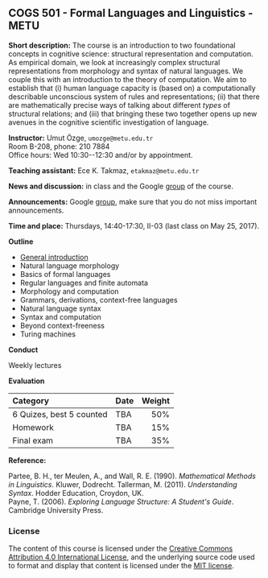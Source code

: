 COGS 501 - Formal Languages and Linguistics - METU 
-------------------------------------------------------

**Short description:** The course is an introduction to two foundational concepts in cognitive science: structural representation and computation. As empirical domain, we look at increasingly complex structural representations from morphology and syntax of natural languages. We couple this with an introduction to the theory of computation. We aim to establish that (i) human language capacity is (based on) a computationally describable unconscious system of rules and representations; (ii) that there are mathematically precise ways of talking about different *types* of structural relations; and (iii) that bringing these two together opens up new avenues in the cognitive scientific investigation of language.

**Instructor:** Umut Özge, `umozge@metu.edu.tr`  
 Room B-208, phone: 210 7884  
 Office hours: Wed 10:30--12:30 and/or by appointment.

**Teaching assistant:** Ece K. Takmaz, `etakmaz@metu.edu.tr`

**News and discussion:** in class and the Google
[group](https://groups.google.com/forum/#!forum/metu-cogs-501-linguistics-and-formal-languages)
of the course. 

**Announcements:** Google [group](https://groups.google.com/forum/#!forum/metu-cogs-501-linguistics-and-formal-languages), make sure that you do not miss important announcements.

**Time and place:** Thursdays, 14:40-17:30, II-03 (last class on May 25, 2017).

**Outline**

- [General introduction](https://github.com/umutozge/cogs501/blob/master/notes/00_cogs501-general-introduction.pdf)
- Natural language morphology
- Basics of formal languages
- Regular languages and finite automata
- Morphology and computation
- Grammars, derivations, context-free languages
- Natural language syntax
- Syntax and computation
- Beyond context-freeness
- Turing machines   

**Conduct**

Weekly lectures  

**Evaluation**

|Category| Date | Weight |
:---|:---|---:
6 Quizes, best 5 counted  | TBA | 50%
Homework  | TBA | 15%
Final exam | TBA | 35%





**Reference:**

Partee, B. H., ter Meulen, A., and Wall, R. E. (1990). *Mathematical Methods in Linguistics*. Kluwer, Dodrecht.
Tallerman, M. (2011). *Understanding Syntax*. Hodder Education, Croydon, UK.  
Payne, T. (2006). *Exploring Language Structure: A Student's Guide*.  Cambridge University Press.  


### License

The content of this course is licensed under the [Creative Commons Attribution 4.0 International License](https://creativecommons.org/licenses/by/4.0/), and the underlying source code used to format and display that content is licensed under the [MIT license](http://opensource.org/licenses/mit-license.php).
